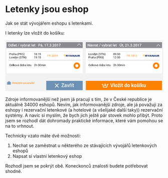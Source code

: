 # Letenky jsou eshop

Jak se stát vývojářem eshopu s letenkami.

I letenky lze vložit do košíku:

![](/assets/letuska-vlozit-do-kosiku.png)

Zdroje informovanější než jsem já pracují s tím, že v České republice je aktuálně 34000 eshopů. Nevím, jak informovanější zdroje, ale já považuji za eshopy i rezervační letenkové \(a hotelové \(a všelijaké další taky\)\) rezervační systémy. A navíc si myslím, že bych jich ještě pár stovek mohlo přibýt. Proto jsem se rozhodl dát dohromady praktické informace, které vám pomohou se na to vrhnout.

Technicky vzato máte dvě možnosti:

1. Nechat se zaměstnat u některého ze stávajících vývojářů letenkových eshopů
2. Napsat si vlastní letenkový eshop

Rozhodl jsem se pokrýt obě. Koneckonců znalosti budete potřebovat shodné.

